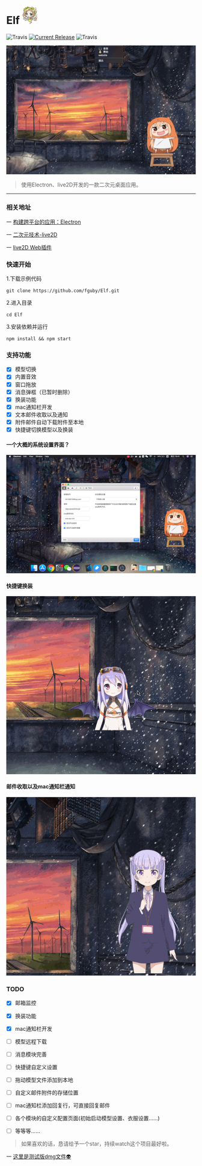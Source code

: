# Elf ![avatar](app/img/xiaojingling.png)
![Travis](https://img.shields.io/badge/Electron-4.1.4-important.svg)
<a href="https://github.com/fguby/Elf/releases"><img src="https://img.shields.io/github/release/fguby/Elf.svg?style=flat-square" alt="Current Release"></a>
![Travis](https://img.shields.io/badge/live2D-2.1.0-ff69b4.svg?labelColor=blueviolet)

![avatar](app/img/xiaomai.gif)

> 使用Electron、live2D开发的一款二次元桌面应用。

---

### 相关地址

一 [构建跨平台的应用：Electron](https://electronjs.org/ "electron")

一 [二次元技术-live2D](https://www.live2d.com/ja/ "live2D")

一 [live2D Web插件](https://github.com/fguby/live2D "live2D")

### 快速开始

1.下载示例代码
```
git clone https://github.com/fguby/Elf.git
```
2.进入目录
```
cd Elf
```
3.安装依赖并运行

```
npm install && npm start
```

### 支持功能
- [x] 模型切换
- [x] 内置音效
- [x] 窗口拖放
- [x] 消息弹框（已暂时删除）
- [x] 换装功能
- [x] mac通知栏开发
- [x] 文本邮件收取以及通知
- [x] 附件邮件自动下载附件至本地
- [x] 快捷键切换模型以及换装

#### 一个大概的系统设置界面？
![avatar](app/img/system.jpg)
#### 快捷键换装
![avatar](app/img/loli.gif)
#### 邮件收取以及mac通知栏通知
![avatar](app/img/email.gif)
### TODO

- [x] 邮箱监控
- [x] 换装功能
- [x] mac通知栏开发
- [ ] 模型远程下载
- [ ] 消息模块完善
- [ ] 快捷键自定义设置
- [ ] 拖动模型文件添加到本地
- [ ] 自定义邮件附件的存储位置
- [ ] mac通知栏添加回复行，可直接回复邮件
- [ ] 各个模块的自定义配置页面(初始启动模型设置、衣服设置......)
- [ ] 等等等......


> 如果喜欢的话，恳请给予一个star，持续watch这个项目最好啦。

一 [这里是测试版dmg文件:alien:](https://github.com/fguby/Elf/releases/tag/v0.0.1/ "Elf")